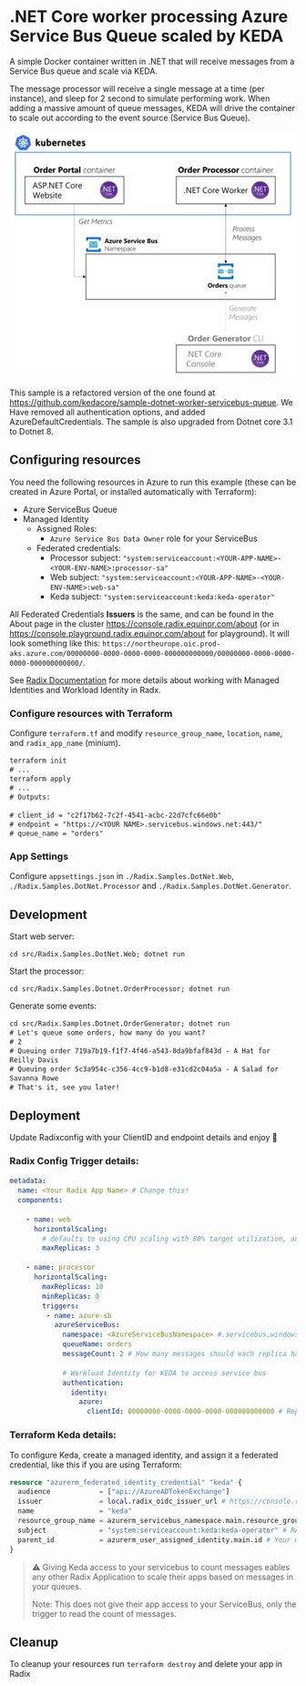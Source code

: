 # .NET Core worker processing Azure Service Bus Queue scaled by KEDA
A simple Docker container written in .NET that will receive messages from a Service Bus queue and scale via KEDA.

The message processor will receive a single message at a time (per instance), and sleep for 2 second to simulate performing work. When adding a massive amount of queue messages, KEDA will drive the container to scale out according to the event source (Service Bus Queue).

![Scenario](images/scenario.png)

This sample is a refactored version of the one found at https://github.com/kedacore/sample-dotnet-worker-servicebus-queue.
We Have removed all authentication options, and added AzureDefaultCredentials.
The sample is also upgraded from Dotnet core 3.1 to Dotnet 8.

## Configuring resources

You need the following resources in Azure to run this example (these can be created in Azure Portal, or installed automatically with Terraform):

- Azure ServiceBus Queue
- Managed Identity 
  - Assigned Roles:
    - `Azure Service Bus Data Owner` role for your ServiceBus
  - Federated credentials:
    - Processor subject: `"system:serviceaccount:<YOUR-APP-NAME>-<YOUR-ENV-NAME>:processor-sa"`
    - Web subject: `"system:serviceaccount:<YOUR-APP-NAME>-<YOUR-ENV-NAME>:web-sa"`
    - Keda subject: `"system:serviceaccount:keda:keda-operator"`

All Federated Credentials **Issuers** is the same, and can be found in the About page in the cluster https://console.radix.equinor.com/about (or in https://console.playground.radix.equinor.com/about for playground). It will look something like this: `https://northeurope.oic.prod-aks.azure.com/00000000-0000-0000-0000-000000000000/00000000-0000-0000-0000-000000000000/`.

See [Radix Documentation](https://radix.equinor.com/guides/workload-identity/#configure-workload-identity-in-radix) for more details about working with Managed Identities and Workload Identity in Radx.

### Configure resources with Terraform
Configure `terraform.tf` and modify `resource_group_name`, `location`, `name`, and `radix_app_name` (minium).

```shell
terraform init
# ...
terraform apply
# ...
# Outputs:

# client_id = "c2f17b62-7c2f-4541-acbc-22d7cfc66e0b"
# endpoint = "https://<YOUR NAME>.servicebus.windows.net:443/"
# queue_name = "orders"
```

### App Settings

Configure `appsettings.json` in `./Radix.Samples.DotNet.Web`, `./Radix.Samples.DotNet.Processor` and `./Radix.Samples.DotNet.Generator`.

## Development
Start web server:
```shell
cd src/Radix.Samples.DotNet.Web; dotnet run
```

Start the processor:
```shell
cd src/Radix.Samples.Dotnet.OrderProcessor; dotnet run
```

Generate some events:
```shell
cd src/Radix.Samples.Dotnet.OrderGenerator; dotnet run
# Let's queue some orders, how many do you want?
# 2
# Queuing order 719a7b19-f1f7-4f46-a543-8da9bfaf843d - A Hat for Reilly Davis
# Queuing order 5c3a954c-c356-4cc9-b1d8-e31cd2c04a5a - A Salad for Savanna Rowe
# That's it, see you later!
```

## Deployment

Update Radixconfig with your ClientID and endpoint details and enjoy 🎉


### Radix Config Trigger details:
```yaml
metadata:
  name: <Your Radix App Name> # Change this!
  components:

    - name: web
      horizontalScaling:
        # defaults to using CPU scaling with 80% target utilization, and min 1 replica
        maxReplicas: 3 
        
    - name: processor
      horizontalScaling:
        maxReplicas: 10
        minReplicas: 0
        triggers:
         - name: azure-sb
           azureServiceBus:
             namespace: <AzureServiceBusNamespace> #.servicebus.windows.net
             queueName: orders
             messageCount: 2 # How many messages should each replica handle? 
    
             # Workload Identity for KEDA to access service bus
             authentication:
               identity:
                 azure:
                   clientId: 00000000-0000-0000-0000-000000000000 # Replace with Client ID of your managed identity
```


### Terraform Keda details:

To configure Keda, create a managed identity, and assign it a federated credential, like this if you are using Terraform:
```terraform
resource "azurerm_federated_identity_credential" "keda" {
  audience            = ["api://AzureADTokenExchange"]
  issuer              = local.radix_oidc_issuer_url # https://console.radix.equinor.com/about
  name                = "keda"
  resource_group_name = azurerm_servicebus_namespace.main.resource_group_name
  subject             = "system:serviceaccount:keda:keda-operator" # RADIX Keda operator
  parent_id           = azurerm_user_assigned_identity.main.id # Your managed identity that have access to the ServiceBus
}
```

> ⚠️ Giving Keda access to your servicebus to count messages eables any other Radix Application to scale their apps based on messages in your queues.
> 
> Note: This does not give their app access to your ServiceBus, only the trigger to read the count of messages.

## Cleanup
To cleanup your resources run `terraform destroy` and delete your app in Radix
